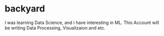 # backyard

I was learning Data Science, and i have interesting in ML.
This Account will be writing Data Processing, Visualizaion and etc.
